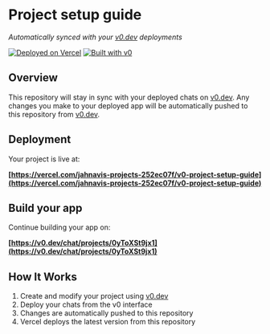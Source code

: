 # Project setup guide

*Automatically synced with your [v0.dev](https://v0.dev) deployments*

[![Deployed on Vercel](https://img.shields.io/badge/Deployed%20on-Vercel-black?style=for-the-badge&logo=vercel)](https://vercel.com/jahnavis-projects-252ec07f/v0-project-setup-guide)
[![Built with v0](https://img.shields.io/badge/Built%20with-v0.dev-black?style=for-the-badge)](https://v0.dev/chat/projects/0yToXSt9jx1)

## Overview

This repository will stay in sync with your deployed chats on [v0.dev](https://v0.dev).
Any changes you make to your deployed app will be automatically pushed to this repository from [v0.dev](https://v0.dev).

## Deployment

Your project is live at:

**[https://vercel.com/jahnavis-projects-252ec07f/v0-project-setup-guide](https://vercel.com/jahnavis-projects-252ec07f/v0-project-setup-guide)**

## Build your app

Continue building your app on:

**[https://v0.dev/chat/projects/0yToXSt9jx1](https://v0.dev/chat/projects/0yToXSt9jx1)**

## How It Works

1. Create and modify your project using [v0.dev](https://v0.dev)
2. Deploy your chats from the v0 interface
3. Changes are automatically pushed to this repository
4. Vercel deploys the latest version from this repository